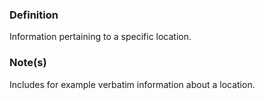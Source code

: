### Definition

Information pertaining to a specific location.

### Note(s)

Includes for example verbatim information about a location.
